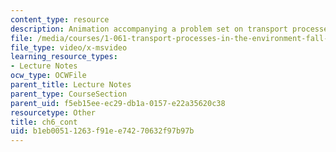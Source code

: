 ```yaml
---
content_type: resource
description: Animation accompanying a problem set on transport processes in the environment.
file: /media/courses/1-061-transport-processes-in-the-environment-fall-2008/b1eb00511263f91ee74270632f97b97b_ch6_cont.avi
file_type: video/x-msvideo
learning_resource_types:
- Lecture Notes
ocw_type: OCWFile
parent_title: Lecture Notes
parent_type: CourseSection
parent_uid: f5eb15ee-ec29-db1a-0157-e22a35620c38
resourcetype: Other
title: ch6_cont
uid: b1eb0051-1263-f91e-e742-70632f97b97b
---
```

